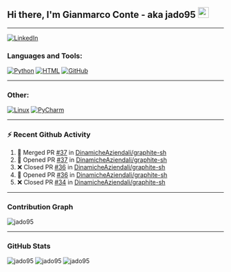 ## Hi there, I'm Gianmarco Conte - aka jado95 <img src="https://media.giphy.com/media/hvRJCLFzcasrR4ia7z/giphy.gif" width="25px">

---
[![LinkedIn](https://img.shields.io/badge/LinkedIn-0077B5?style=for-the-badge&logo=linkedin&logoColor=white)](https://www.linkedin.com/in/gianmarco-conte-591a08106)

### Languages and Tools:

[![Python](https://img.shields.io/badge/Python-3776AB?style=for-the-badge&logo=python&logoColor=white)](https://www.python.org)
[![HTML](https://img.shields.io/badge/HTML5-E34F26?style=for-the-badge&logo=html5&logoColor=white)](https://developer.mozilla.org/en-US/docs/Web/HTML)
[![GitHub](https://img.shields.io/badge/GitHub-100000?style=for-the-badge&logo=github&logoColor=white)](https://github.com/jado95)

---

### Other:

[![Linux](https://img.shields.io/badge/Linux-FCC624?style=for-the-badge&logo=linux&logoColor=black)](https://www.linux.org)
[![PyCharm](https://img.shields.io/badge/pycharm-143?style=for-the-badge&logo=pycharm&logoColor=black&color=black&labelColor=green)](https://www.jetbrains.com/pycharm)

---

### ⚡ Recent Github Activity

<!--START_SECTION:activity-->
1. 🎉 Merged PR [#37](https://github.com/DinamicheAziendali/graphite-sh/pull/37) in [DinamicheAziendali/graphite-sh](https://github.com/DinamicheAziendali/graphite-sh)
2. 💪 Opened PR [#37](https://github.com/DinamicheAziendali/graphite-sh/pull/37) in [DinamicheAziendali/graphite-sh](https://github.com/DinamicheAziendali/graphite-sh)
3. ❌ Closed PR [#36](https://github.com/DinamicheAziendali/graphite-sh/pull/36) in [DinamicheAziendali/graphite-sh](https://github.com/DinamicheAziendali/graphite-sh)
4. 💪 Opened PR [#36](https://github.com/DinamicheAziendali/graphite-sh/pull/36) in [DinamicheAziendali/graphite-sh](https://github.com/DinamicheAziendali/graphite-sh)
5. ❌ Closed PR [#34](https://github.com/DinamicheAziendali/graphite-sh/pull/34) in [DinamicheAziendali/graphite-sh](https://github.com/DinamicheAziendali/graphite-sh)
<!--END_SECTION:activity-->

---

### Contribution Graph
![jado95](https://activity-graph.herokuapp.com/graph?username=jado95&theme=github)

---

### GitHub Stats
![jado95](https://github-readme-stats.vercel.app/api?username=jado95&bg_color=30,e96443,904e95&title_color=fff&text_color=fff&count_private=true)
![jado95](https://github-readme-stats.vercel.app/api/top-langs/?username=jado95&show_icons=true&theme=react&count_private=true)
![jado95](https://github-readme-streak-stats.herokuapp.com/?user=jado95&show_icons=true&theme=react&count_private=true)
